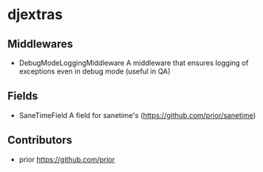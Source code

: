 djextras
========

Middlewares
-----------
* DebugModeLoggingMiddleware
A middleware that ensures logging of exceptions even in debug mode (useful in QA)

Fields
------
* SaneTimeField
A field for sanetime's (https://github.com/prior/sanetime)

Contributors
------------
* prior https://github.com/prior


